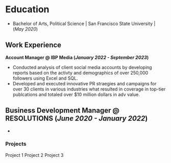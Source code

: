 # Education
- Bachelor of Arts, Political Science | San Francisco State University | (_May 2020_)

## Work Experience
**Account Manager @ IBP Media (_January 2022 - September 2023_)**
- Conducted analysis of client social media accounts by developing reports based on the activty and demographics of over 250,000 followers using Excel and SQL.
- Developed and executed innovative PR straegies and campaigns for over 30 clients in various industries what resulted in coverage in top-tier publcations and totaled over $10 million dollars in adv value.

**Business Development Manager @ RESOLUTIONS (_June 2020 - January 2022_)**
-
-

### Projects
Project 1
Project 2
Project 3
